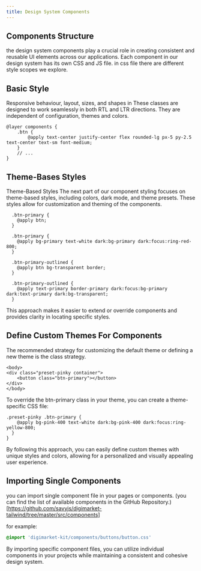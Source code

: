 ```yaml
---
title: Design System Components
---
```


## Components Structure

the design system components play a crucial role in creating consistent and reusable UI elements across our
applications.
Each component in our design system has its own CSS and JS file.
in css file there are different style scopes we explore.

## Basic Style

Responsive behaviour, layout, sizes, and shapes in 
These classes are designed to work seamlessly in both RTL and LTR directions.
They are independent of configuration, themes and colors.

```css[components/buttons/button.scss]
@layer components {
    .btn {
        @apply text-center justify-center flex rounded-lg px-5 py-2.5 text-center text-sm font-medium;
    }
    // ...
}
```

## Theme-Bases Styles

Theme-Based Styles
The next part of our component styling focuses on theme-based styles, including colors, dark mode, and theme presets.
These styles allow for customization and theming of the components.

```css[components/buttons/button.css]
  .btn-primary {
    @apply btn;
  }

  .btn-primary {
    @apply bg-primary text-white dark:bg-primary dark:focus:ring-red-800;
  }

  .btn-primary-outlined {
    @apply btn bg-transparent border;
  }

  .btn-primary-outlined {
    @apply text-primary border-primary dark:focus:bg-primary dark:text-primary dark:bg-transparent;
  }
  ```

This approach makes it easier to extend or override components and provides clarity in locating specific styles.


## Define Custom Themes For Components

The recommended strategy for customizing the default theme or defining a new theme is the class strategy.


```html[index.html]
<body>
<div class="preset-pinky container">
    <button class="btn-primary"></button>
</div>
</body>
```

To override the btn-primary class in your theme, you can create a theme-specific CSS file:

```css[presets/pinky/pinky.css]
.preset-pinky .btn-primary {
    @apply bg-pink-400 text-white dark:bg-pink-400 dark:focus:ring-yellow-800;
  }
}
```

By following this approach, you can easily define custom themes with unique styles and colors, allowing for a personalized and visually appealing user experience.

## Importing Single Components

you can import single component file in your pages or components. (you can find the list of available components
in the GitHub Repository.)[https://github.com/savyjs/digimarket-tailwind/tree/master/src/components]

for example:

```css
@import 'digimarket-kit/components/buttons/button.css'
```

By importing specific component files, you can utilize individual components in your projects while maintaining a
consistent and cohesive design system.

